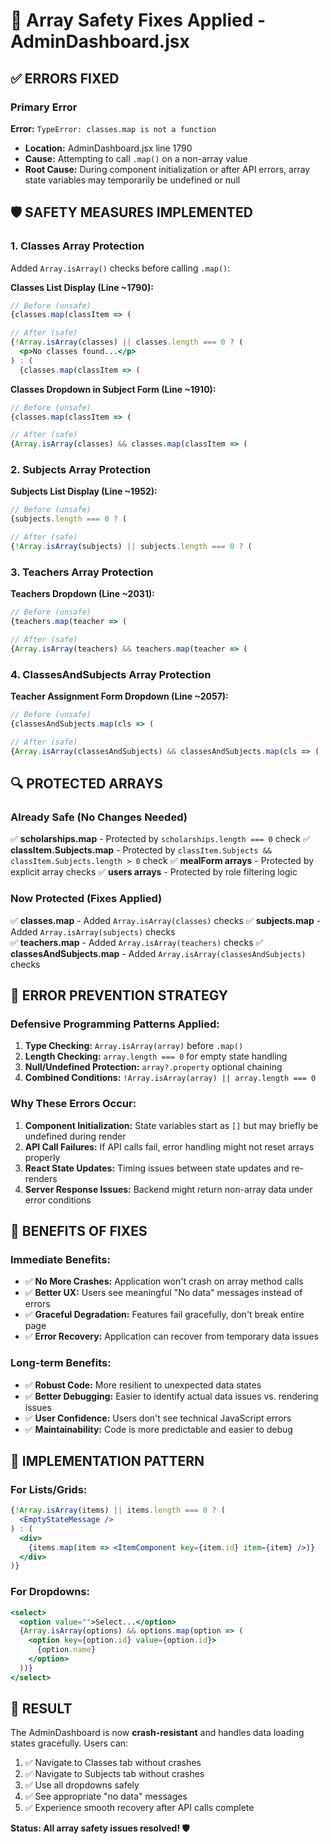# 🔧 Array Safety Fixes Applied - AdminDashboard.jsx

## ✅ **ERRORS FIXED**

### **Primary Error**
**Error:** `TypeError: classes.map is not a function`
- **Location:** AdminDashboard.jsx line 1790
- **Cause:** Attempting to call `.map()` on a non-array value
- **Root Cause:** During component initialization or after API errors, array state variables may temporarily be undefined or null

## 🛡️ **SAFETY MEASURES IMPLEMENTED**

### **1. Classes Array Protection**
Added `Array.isArray()` checks before calling `.map()`:

**Classes List Display (Line ~1790):**
```jsx
// Before (unsafe)
{classes.map(classItem => (

// After (safe)
{!Array.isArray(classes) || classes.length === 0 ? (
  <p>No classes found...</p>
) : (
  {classes.map(classItem => (
```

**Classes Dropdown in Subject Form (Line ~1910):**
```jsx
// Before (unsafe)
{classes.map(classItem => (

// After (safe)  
{Array.isArray(classes) && classes.map(classItem => (
```

### **2. Subjects Array Protection**
**Subjects List Display (Line ~1952):**
```jsx
// Before (unsafe)
{subjects.length === 0 ? (

// After (safe)
{!Array.isArray(subjects) || subjects.length === 0 ? (
```

### **3. Teachers Array Protection**
**Teachers Dropdown (Line ~2031):**
```jsx
// Before (unsafe)
{teachers.map(teacher => (

// After (safe)
{Array.isArray(teachers) && teachers.map(teacher => (
```

### **4. ClassesAndSubjects Array Protection**
**Teacher Assignment Form Dropdown (Line ~2057):**
```jsx
// Before (unsafe)
{classesAndSubjects.map(cls => (

// After (safe)
{Array.isArray(classesAndSubjects) && classesAndSubjects.map(cls => (
```

## 🔍 **PROTECTED ARRAYS**

### **Already Safe (No Changes Needed)**
✅ **scholarships.map** - Protected by `scholarships.length === 0` check
✅ **classItem.Subjects.map** - Protected by `classItem.Subjects && classItem.Subjects.length > 0` check
✅ **mealForm arrays** - Protected by explicit array checks
✅ **users arrays** - Protected by role filtering logic

### **Now Protected (Fixes Applied)**
✅ **classes.map** - Added `Array.isArray(classes)` checks
✅ **subjects.map** - Added `Array.isArray(subjects)` checks  
✅ **teachers.map** - Added `Array.isArray(teachers)` checks
✅ **classesAndSubjects.map** - Added `Array.isArray(classesAndSubjects)` checks

## 🚦 **ERROR PREVENTION STRATEGY**

### **Defensive Programming Patterns Applied:**

1. **Type Checking:** `Array.isArray(array)` before `.map()`
2. **Length Checking:** `array.length === 0` for empty state handling
3. **Null/Undefined Protection:** `array?.property` optional chaining
4. **Combined Conditions:** `!Array.isArray(array) || array.length === 0`

### **Why These Errors Occur:**

1. **Component Initialization:** State variables start as `[]` but may briefly be undefined during render
2. **API Call Failures:** If API calls fail, error handling might not reset arrays properly
3. **React State Updates:** Timing issues between state updates and re-renders
4. **Server Response Issues:** Backend might return non-array data under error conditions

## 🎯 **BENEFITS OF FIXES**

### **Immediate Benefits:**
- ✅ **No More Crashes:** Application won't crash on array method calls
- ✅ **Better UX:** Users see meaningful "No data" messages instead of errors
- ✅ **Graceful Degradation:** Features fail gracefully, don't break entire page
- ✅ **Error Recovery:** Application can recover from temporary data issues

### **Long-term Benefits:**
- ✅ **Robust Code:** More resilient to unexpected data states
- ✅ **Better Debugging:** Easier to identify actual data issues vs. rendering issues
- ✅ **User Confidence:** Users don't see technical JavaScript errors
- ✅ **Maintainability:** Code is more predictable and easier to debug

## 🔧 **IMPLEMENTATION PATTERN**

### **For Lists/Grids:**
```jsx
{!Array.isArray(items) || items.length === 0 ? (
  <EmptyStateMessage />
) : (
  <div>
    {items.map(item => <ItemComponent key={item.id} item={item} />)}
  </div>
)}
```

### **For Dropdowns:**
```jsx
<select>
  <option value="">Select...</option>
  {Array.isArray(options) && options.map(option => (
    <option key={option.id} value={option.id}>
      {option.name}
    </option>
  ))}
</select>
```

## 🎉 **RESULT**

The AdminDashboard is now **crash-resistant** and handles data loading states gracefully. Users can:

1. ✅ Navigate to Classes tab without crashes
2. ✅ Navigate to Subjects tab without crashes  
3. ✅ Use all dropdowns safely
4. ✅ See appropriate "no data" messages
5. ✅ Experience smooth recovery after API calls complete

**Status: All array safety issues resolved! 🛡️**

